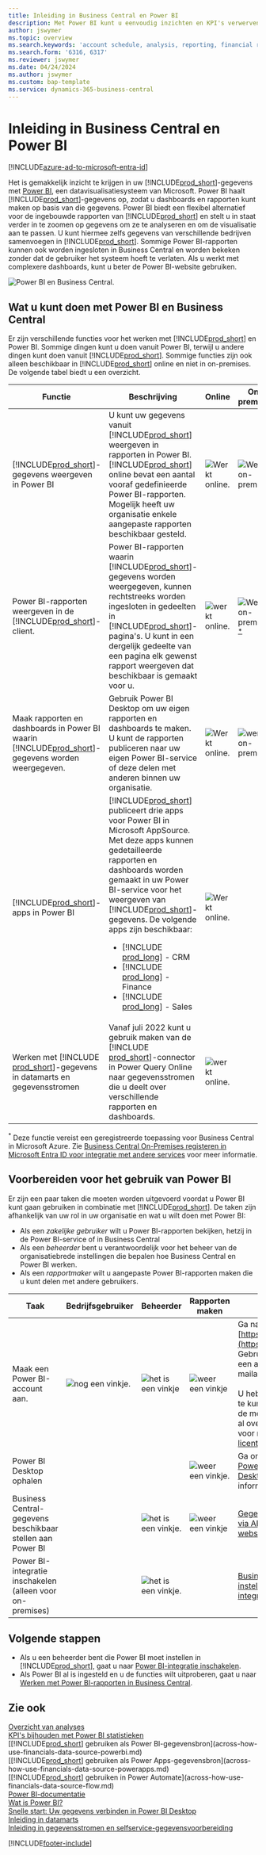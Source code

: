 ```yaml
---
title: Inleiding in Business Central en Power BI
description: Met Power BI kunt u eenvoudig inzichten en KPI's verwerven op basis van uw Business Central-gegevens.
author: jswymer
ms.topic: overview
ms.search.keywords: 'account schedule, analysis, reporting, financial report, business intelligence, KPI'
ms.search.form: '6316, 6317'
ms.reviewer: jswymer
ms.date: 04/24/2024
ms.author: jswymer
ms.custom: bap-template
ms.service: dynamics-365-business-central
---
```

# <a name="introduction-to-business-central-and-power-bi"></a>Inleiding in Business Central en Power BI

[!INCLUDE[azure-ad-to-microsoft-entra-id](~/../shared-content/shared/azure-ad-to-microsoft-entra-id.md)]

Het is gemakkelijk inzicht te krijgen in uw [!INCLUDE[prod_short](includes/prod_short.md)]-gegevens met [Power BI](https://powerbi.microsoft.com), een datavisualisatiesysteem van Microsoft. Power BI haalt [!INCLUDE[prod_short](includes/prod_short.md)]-gegevens op, zodat u dashboards en rapporten kunt maken op basis van die gegevens. Power BI biedt een flexibel alternatief voor de ingebouwde rapporten van [!INCLUDE[prod_short](includes/prod_short.md)] en stelt u in staat verder in te zoomen op gegevens om ze te analyseren en om de visualisatie aan te passen. U kunt hiermee zelfs gegevens van verschillende bedrijven samenvoegen in [!INCLUDE[prod_short](includes/prod_short.md)]. Sommige Power BI-rapporten kunnen ook worden ingesloten in Business Central en worden bekeken zonder dat de gebruiker het systeem hoeft te verlaten. Als u werkt met complexere dashboards, kunt u beter de Power BI-website gebruiken.

![Power BI en Business Central.](media/power-bi-intro.png)

## <a name="what-you-can-do-with-power-bi-and-business-central"></a>Wat u kunt doen met Power BI en Business Central

Er zijn verschillende functies voor het werken met [!INCLUDE[prod_short](includes/prod_short.md)] en Power BI. Sommige dingen kunt u doen vanuit Power BI, terwijl u andere dingen kunt doen vanuit [!INCLUDE[prod_short](includes/prod_short.md)]. Sommige functies zijn ook alleen beschikbaar in [!INCLUDE[prod_short](includes/prod_short.md)] online en niet in on-premises. De volgende tabel biedt u een overzicht.

|Functie|Beschrijving|Online|On-premises|Meer informatie|
|-------|-----------|--------------|-----------|----------------|
|[!INCLUDE[prod_short](includes/prod_short.md)]-gegevens weergeven in Power BI|U kunt uw gegevens vanuit [!INCLUDE[prod_short](includes/prod_short.md)] weergeven in rapporten in Power BI. [!INCLUDE[prod_short](includes/prod_short.md)] online bevat een aantal vooraf gedefinieerde Power BI-rapporten. Mogelijk heeft uw organisatie enkele aangepaste rapporten beschikbaar gesteld.|![Werkt online.](media/check.png)|![Werkt on-premises](media/check.png)|[Hier...](across-working-with-powerbi.md)|
|Power BI-rapporten weergeven in de [!INCLUDE[prod_short](includes/prod_short.md)]-client.| Power BI-rapporten waarin [!INCLUDE[prod_short](includes/prod_short.md)]-gegevens worden weergegeven, kunnen rechtstreeks worden ingesloten in gedeelten in [!INCLUDE[prod_short](includes/prod_short.md)]-pagina's. U kunt in een dergelijk gedeelte van een pagina elk gewenst rapport weergeven dat beschikbaar is gemaakt voor u. |![werkt online.](media/check.png)|![Werkt on-premises](media/check.png)<sup>[*](#onprem)</sup>|[Hier...](across-working-with-powerbi.md).|
|Maak rapporten en dashboards in Power BI waarin [!INCLUDE[prod_short](includes/prod_short.md)]-gegevens worden weergegeven.|Gebruik Power BI Desktop om uw eigen rapporten en dashboards te maken. U kunt de rapporten publiceren naar uw eigen Power BI-service of deze delen met anderen binnen uw organisatie.|![Werkt online.](media/check.png)|![werkt on-premises](media/check.png)|[Hier...](across-how-use-financials-data-source-powerbi.md)|
|[!INCLUDE[prod_short](includes/prod_short.md)]-apps in Power BI| [!INCLUDE[prod_short](includes/prod_short.md)] publiceert drie apps voor Power BI in Microsoft AppSource. Met deze apps kunnen gedetailleerde rapporten en dashboards worden gemaakt in uw Power BI-service voor het weergeven van [!INCLUDE[prod_short](includes/prod_short.md)]-gegevens. De volgende apps zijn beschikbaar: <ul><li>[!INCLUDE [prod_long](includes/prod_long.md)] - CRM </li><li>[!INCLUDE [prod_long](includes/prod_long.md)] - Finance </li><li>[!INCLUDE [prod_long](includes/prod_long.md)] - Sales </li></ul>  |![Werkt online.](media/check.png)||[Hier...](across-powerbi-business-central-apps.md)|
|Werken met [!INCLUDE [prod_short](includes/prod_short.md)]-gegevens in datamarts en gegevensstromen|Vanaf juli 2022 kunt u gebruik maken van de [!INCLUDE [prod_short](includes/prod_short.md)]-connector in Power Query Online naar gegevensstromen die u deelt over verschillende rapporten en dashboards.|![werkt online.](media/check.png)||[Hier...](across-powerbi-business-central-apps.md)|

<a name="onprem"><sup>*</sup></a> Deze functie vereist een geregistreerde toepassing voor Business Central in Microsoft Azure. Zie [Business Central On-Premises registeren in Microsoft Entra ID voor integratie met andere services](/dynamics365/business-central/dev-itpro/administration/register-app-azure) voor meer informatie.

## <a name="get-ready-to-use-power-bi"></a>Voorbereiden voor het gebruik van Power BI

Er zijn een paar taken die moeten worden uitgevoerd voordat u Power BI kunt gaan gebruiken in combinatie met [!INCLUDE[prod_short](includes/prod_short.md)].<!-- Some of the tasks are typically only done by administrators or super users.--> De taken zijn afhankelijk van uw rol in uw organisatie en wat u wilt doen met Power BI:

- Als een *zakelijke gebruiker* wilt u Power BI-rapporten bekijken, hetzij in de Power BI-service of in Business Central
- Als een *beheerder* bent u verantwoordelijk voor het beheer van de organisatiebrede instellingen die bepalen hoe Business Central en Power BI werken.
- Als een *rapportmaker* wilt u aangepaste Power BI-rapporten maken die u kunt delen met andere gebruikers.

|Taak|Bedrijfsgebruiker|Beheerder|Rapporten maken|Meer informatie|
|----|-------------|-------------|-----------------------|----------------|
|Maak een Power BI-account aan.|![nog een vinkje.](media/check.png)|![het is een vinkje](media/check.png)|![weer een vinkje](media/check.png)|Ga naar [https://powerbi.microsoft.com](https://powerbi.microsoft.com). Gebruik voor de aanmelding bij een account uw zakelijke e-mailadres en wachtwoord. <br /><br/>U hebt een licentie nodig om u te kunnen aanmelden, maar in de meeste gevallen beschikt u al over een gratis licentie. Zie voor meer informatie [Power BI-licenties](admin-powerbi-setup.md#license).|
|Power BI Desktop ophalen|||![weer een vinkje.](media/check.png)|Ga om te downloaden naar [Power BI Desktop](https://powerbi.microsoft.com/desktop/). Zie [Power BI Desktop downloaden](/power-bi/fundamentals/desktop-get-the-desktop) voor meer informatie.
|Business Central-gegevens beschikbaar stellen aan Power BI||![het is een vinkje.](media/check.png)|![weer een vinkje](media/check.png)|[Gegevens beschikbaar stellen via API-pagina's of OData-webservices](admin-powerbi-setup.md#exposedata)
|Power BI-integratie inschakelen<br />(alleen voor on-premises)||![het is een vinkje.](media/check.png)||[Business Central on-premises instellen voor Power BI-integratie](across-working-with-business-central-in-powerbi.md#setup)|


## <a name="next-steps"></a>Volgende stappen

- Als u een beheerder bent die Power BI moet instellen in [!INCLUDE[prod_short](includes/prod_short.md)], gaat u naar [Power BI-integratie inschakelen](admin-powerbi-setup.md).
- Als Power BI al is ingesteld en u de functies wilt uitproberen, gaat u naar [Werken met Power BI-rapporten in Business Central](across-working-with-powerbi.md).

## <a name="see-also"></a>Zie ook

[Overzicht van analyses](reports-bi-reporting.md)   
[KPI's bijhouden met Power BI statistieken](track-kpis-with-power-bi-metrics.md)   
[[!INCLUDE[prod_short](includes/prod_short.md)] gebruiken als Power BI-gegevensbron](across-how-use-financials-data-source-powerbi.md)  
[[!INCLUDE[prod_short](includes/prod_short.md)] gebruiken als Power Apps-gegevensbron](across-how-use-financials-data-source-powerapps.md)  
[[!INCLUDE[prod_short](includes/prod_short.md)] gebruiken in Power Automate](across-how-use-financials-data-source-flow.md)  
[Power BI-documentatie](/power-bi/)  
[Wat is Power BI?](/power-bi/fundamentals/power-bi-overview)  
[Snelle start: Uw gegevens verbinden in Power BI Desktop](/power-bi/desktop-quickstart-connect-to-data)  
[Inleiding in datamarts](/power-bi/transform-model/datamarts/datamarts-overview)  
[Inleiding in gegevensstromen en selfservice-gegevensvoorbereiding](/power-bi/transform-model/dataflows/dataflows-introduction-self-service)  

[!INCLUDE[footer-include](includes/footer-banner.md)]
